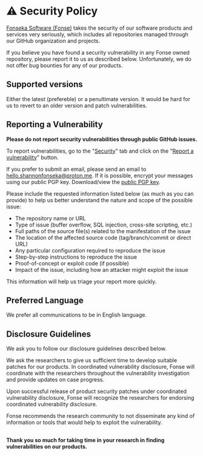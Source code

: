 # :warning: Security Policy
[Fonseka Software (Fonse)](https://github.com/Fonseka-Software) takes the security of our software products and services very seriously, which includes all repositories managed through our GitHub organization and projects.

If you believe you have found a security vulnerability in any Fonse owned repository, please report it to us as described below. Unfortunately, we do not offer bug bounties for any of our products.

## Supported versions
Either the latest (prefereble) or a penultimate version. It would be hard for us to revert to an older version and patch vulnerabilities.

## Reporting a Vulnerability
**Please do not report security vulnerabilities through public GitHub issues.**

To report vulnerabilities, go to the "[Security](https://github.com/shannonfonseka/VauhltDesktop/security)" tab and click on the "[Report a vulnerability](https://github.com/shannonfonseka/VauhltDesktop/security/advisories/new)" button.

If you prefer to submit an email, please send an email to [hello.shannonfonseka@proton.me](mailto:hello.shannonfonseka@proton.me). If it is possible, encrypt your messages using our public PGP key. Download/view the [public PGP key](https://raw.githubusercontent.com/shannonfonseka/shannonfonseka/main/pgp/keyblock1.txt).

Please include the requested information listed below (as much as you can provide) to help us better understand the nature and scope of the possible issue:

* The repository name or URL
* Type of issue (buffer overflow, SQL injection, cross-site scripting, etc.)
* Full paths of the source file(s) related to the manifestation of the issue
* The location of the affected source code (tag/branch/commit or direct URL)
* Any particular configuration required to reproduce the issue
* Step-by-step instructions to reproduce the issue
* Proof-of-concept or exploit code (if possible)
* Impact of the issue, including how an attacker might exploit the issue

This information will help us triage your report more quickly.

## Preferred Language
We prefer all communications to be in English language.

## Disclosure Guidelines
We ask you to follow our disclosure guidelines described below.

We ask the researchers to give us sufficient time to develop suitable patches for our products. In coordinated vulnerability disclosure, Fonse will coordinate with the researchers throughout the vulnerability investigation and provide updates on case progress.

Upon successful release of product security patches under coordinated vulnerability disclosure, Fonse will recognize the researchers for endorsing coordinated vulnerability disclosure.

Fonse recommends the research community to not disseminate any kind of information or tools that would help to exploit the vulnerability.

##
**Thank you so much for taking time in your research in finding vulnerabilities on our products.**
